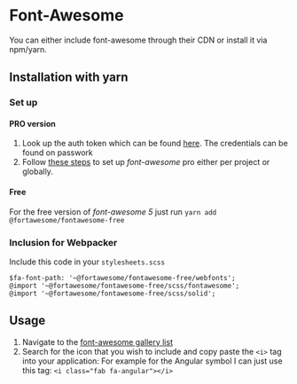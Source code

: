 # Font-Awesome

You can either include font-awesome through their CDN or install it via npm/yarn.

## Installation with yarn

### Set up

#### PRO version

1. Look up the auth token which can be found [here](https://fontawesome.com/account). The credentials can be found on passwork
1. Follow [these steps](https://fontawesome.com/how-to-use/on-the-web/setup/using-package-managers#installing-pro) to set up _font-awesome_ pro either per project or globally.

#### Free

For the free version of _font-awesome 5_ just run `yarn add @fortawesome/fontawesome-free`

### Inclusion for Webpacker

Include this code in your `stylesheets.scss`
```
$fa-font-path: '~@fortawesome/fontawesome-free/webfonts';
@import '~@fortawesome/fontawesome-free/scss/fontawesome';
@import '~@fortawesome/fontawesome-free/scss/solid';
```

## Usage

1. Navigate to the [font-awesome gallery list](https://fontawesome.com/icons?d=gallery)
1. Search for the icon that you wish to include and copy paste the `<i>` tag into your application:
For example for the Angular symbol I can just use this tag: `<i class="fab fa-angular"></i>`
